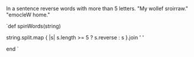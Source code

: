 In a sentence reverse words with more than 5 letters. "My wollef sroirraw." "emocleW home."

`def spinWords(string)

  string.split.map { |s| s.length >= 5 ? s.reverse : s }.join ' '
  
end
`
